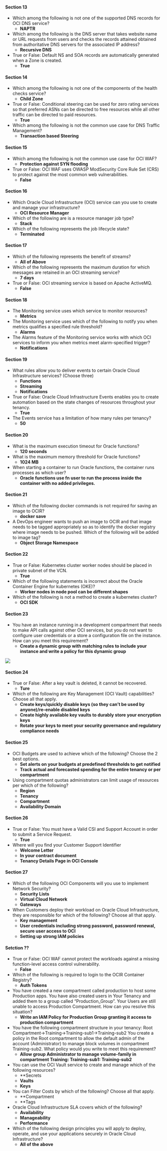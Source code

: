 #### Section 13
- Which among the following is not one of the supported DNS records for OCI DNS service?
	- **NAPTR**
- Which among the following is the DNS server that takes website name or URL requests from users and checks the records attained obtained from authoritative DNS servers for the associated IP address?
	- **Recursive DNS**
- True or False:  Default NS and SOA records are automatically generated when a Zone is created. 
	- **True**

#### Section 14
- Which among the following is not one of the components of the health checks service? 
	- **Child Zone**
- True or False: Conditional steering can be used for zero rating services so that preferred ASNs can be directed to free resources while all other traffic can be directed to paid resources. 
	- **True**
- Which among the following is not the common use case for DNS Traffic Management? 
	- **Transaction based Steering**

#### Section 15
- Which among the following is not the common use case for OCI WAF? 
	- **Protection against SYN flooding**
- True or False: OCI WAF uses OWASP ModSecurity Core Rule Set (CRS) to protect against the most common web vulnerabilities. 
	- **False**

#### Section 16
- Which Oracle Cloud Infrastructure (OCI) service can you use to create and manage your infrastructure? 
	- **OCI Resource Manager**
- Which of the following are is a resource manager job type? 
	- **Stack**
- Which of the following represents the job lifecycle state? 
	- **Terminated**
#### Section 17
- Which of the following represents the benefit of streams? 
	- **All of Above**
- Which of the following represents the maximum duration for which messages are retained in an OCI streaming service? 
	- **7 days**
- True or False: OCI streaming service is based on Apache ActiveMQ. 
	- **False**

#### Section 18
- The Monitoring service uses which service to monitor resources? 
	- **Metrics**
- The Monitoring service uses which of the following to notify you when metrics qualifies a specified rule threshold? 
	- **Alarms**
- The Alarms feature of the Monitoring service works with which OCI services to inform you when metrics meet alarm-specified trigger? 
	- **Notifications**
#### Section 19
- What rules allow you to deliver events to certain Oracle Cloud Infrastructure services? (Choose three)
	- **Functions**
	- **Streaming**
	- **Notifications**
- True or False: Oracle Cloud Infrastructure Events enables you to create automation based on the state changes of resources throughout your tenancy. 
	- **True**
- The Events service has a limitation of how many rules per tenancy? 
	- **50**

#### Section 20
- What is the maximum execution timeout for Oracle functions? 
	- **120 seconds**
- What is the maximum memory threshold for Oracle functions? 
	- **1024 MB**
- When starting a container to run Oracle functions, the container runs processes as which user?  
	- **Oracle functions use fn user to run the process inside the container with no added privileges.**

#### Section 21
- Which of the following docker commands is not required for saving an image to OCIR? 
	- **docker save**
- A DevOps engineer wants to push an image to OCIR and that image needs to be tagged appropriately so as to identify the docker registry where image needs to be pushed. Which of the following will be added to image tag? 
	- **Object Storage Namespace**

#### Section 22
- True or False: Kubernetes cluster worker nodes should be placed in private subnet of the VCN. 
	- **True**
- Which of the following statements is incorrect about the Oracle Container Engine for kubernetes (OKE)? 
	- **Worker nodes in node pool can be different shapes**
- Which of the following is not a method to create a kubernetes cluster? 
	- **OCI SDK**

#### Section 23
- You have an instance running in a development compartment that needs to make API calls against other OCI services, but you do not want to configure user credentials or a store a configuration file on the instance. How can you meet this requirement? 
	- **Create a dynamic group with matching rules to include your instance and write a policy for this dynamic group**

![](../images/jerma985-ohij3dvl5hba1.jpg)
#### Section 24
- True or False: After a key vault is deleted, it cannot be recovered. 
	- **Ture**
- Which of the following are Key Management (OCI Vault) capabilities? Choose all that apply.
	- **Create keys/quickly disable keys (so they can’t be used by anyone)/re-enable disabled keys**
	- **Create highly available key vaults to durably store your encryption keys**
	- **Rotate your keys to meet your security governance and regulatory compliance needs** 

#### Section 25
- OCI Budgets are used to achieve which of the following? Choose the 2 best options.
	- **Set alerts on your budgets at predefined thresholds to get notified**
	- **Track actual and forecasted spending for the entire tenancy or per compartment**
- Using compartment quotas administrators can limit usage of resources per which of the following?
	- **Region**
	- **Tenancy**
	- **Compartment**
	- **Availability Domain**

#### Section 26
- True or False: You must have a Valid CSI and Support Account in order to submit a Service Request.
	- **True**
- Where will you find your Customer Support Identifier
	- **Welcome Letter**
	- **In your contract document**
	- **Tenancy Details Page in OCI Console**

#### Section 27
- Which of the following OCI Components will you use to implement Network Security?
	- **Security Lists**
	- **Virtual Cloud Network**
	- **Gateways**
- When Customers deploy their workload on Oracle Cloud Infrastructure, they are responsible for which of the following? Choose all that apply.
	- **Key management**
	- **User credentials including strong password, password renewal, secure user access to OCI**
	- **Setting up strong IAM policies**



#### Setction ??
- True or False: OCI WAF cannot protect the workloads against a missing function-level access control vulnerability. 
	- **False**
- Which of the following is required to login to the OCIR Container Registry? 
	- **Auth Tokens**
- You have created a new compartment called production to host some Production apps. You have also created users in Your Tenancy and added them to a group called “Production_Group”. Your Users are still unable to access Production Compartment. How can you resolve this situation? 
	- **Write an IAM Policy for Production Group granting it access to production compartment**
- You have the following compartment structure in your tenancy: Root Compartment->Training->Training-sub1->Training-sub2 You create a policy in the Root compartment to allow the default admin of the account (Administrator) to manage block volumes in compartment Training-sub2. What policy would you write to meet this requirement? 
	- **Allow group Administrator to manage volume-family in compartment Training: Training-sub1: Training-sub2**
- You can use the OCI Vault service to create and manage which of the following resources? 
	- **Secrets
	- **Vaults**
	- **Keys**
- You can Filter Costs by which of the following? Choose all that apply.
	- **Compartment
	- **Tags
- Oracle Cloud Infrastructure SLA covers which of the following?
	- **Availability**
	- **Manageability**
	- **Performance**
- Which of the following design principles you will apply to deploy, operate, and use your applications securely in Oracle Cloud Infrastructure? 
	- **All of the above**
